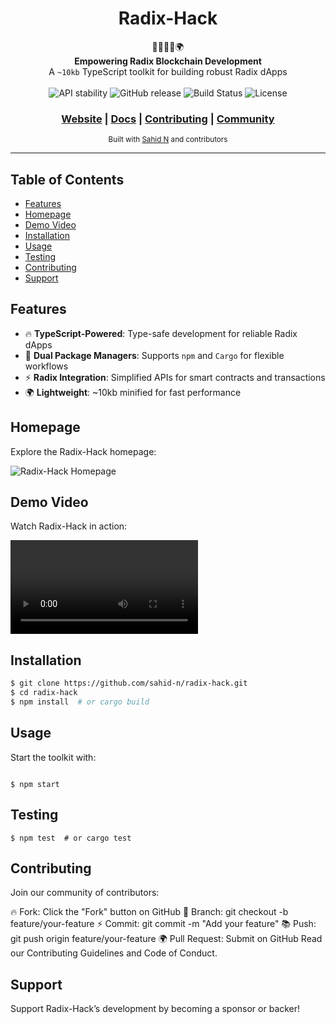 <h1 align="center">Radix-Hack</h1>

<div align="center">
  🚀✨🔗💡🌍
</div>
<div align="center">
  <strong>Empowering Radix Blockchain Development</strong>
</div>
<div align="center">
  A <code>~10kb</code> TypeScript toolkit for building robust Radix dApps
</div>

<br />

<div align="center">
  <!-- Stability -->
  <img src="https://img.shields.io/badge/stability-beta-blue.svg?style=flat-square" alt="API stability" />
  <!-- Version -->
  <img src="https://img.shields.io/github/v/release/sahid-n/radix-hack?style=flat-square" alt="GitHub release" />
  <!-- Build Status -->
  <img src="https://img.shields.io/github/actions/workflow/status/sahid-n/radix-hack/main.yml?style=flat-square" alt="Build Status" />
  <!-- License -->
  <img src="https://img.shields.io/github/license/sahid-n/radix-hack?style=flat-square" alt="License" />
</div>

<div align="center">
  <h3>
    <a href="https://radix-hack.dev">Website</a>
    <span> | </span>
    <a href="https://github.com/sahid-n/radix-hack/wiki">Docs</a>
    <span> | </span>
    <a href="https://github.com/sahid-n/radix-hack/blob/main/CONTRIBUTING.md">Contributing</a>
    <span> | </span>
    <a href="https://discord.gg/radix-hack">Community</a>
  </h3>
</div>

<div align="center">
  <sub>Built with <a href="https://x.com/SahidN">Sahid N</a> and contributors</sub>
</div>

---

## Table of Contents
- [Features](#features)
- [Homepage](#homepage)
- [Demo Video](#demo-video)
- [Installation](#installation)
- [Usage](#usage)
- [Testing](#testing)
- [Contributing](#contributing)
- [Support](#support)

## Features
- 🔥 **TypeScript-Powered**: Type-safe development for reliable Radix dApps
- 🧠 **Dual Package Managers**: Supports `npm` and `Cargo` for flexible workflows
- ⚡ **Radix Integration**: Simplified APIs for smart contracts and transactions
- 🌍 **Lightweight**: ~10kb minified for fast performance

## Homepage
Explore the Radix-Hack homepage:

![Radix-Hack Homepage](assets/homepage-screenshot.png)

## Demo Video
Watch Radix-Hack in action:

<video controls>
  <source src="assets/demo-video.mp4" type="video/mp4">
  Your browser does not support the video tag.
</video>

## Installation
```sh
$ git clone https://github.com/sahid-n/radix-hack.git
$ cd radix-hack
$ npm install  # or cargo build
```
## Usage
Start the toolkit with:

```

$ npm start  
```
## Testing
```
$ npm test  # or cargo test
```
## Contributing
Join our community of contributors:

🔥 Fork: Click the "Fork" button on GitHub
🧠 Branch: git checkout -b feature/your-feature
⚡ Commit: git commit -m "Add your feature"
📚 Push: git push origin feature/your-feature
🌍 Pull Request: Submit on GitHub
Read our Contributing Guidelines and Code of Conduct.

## Support
Support Radix-Hack’s development by becoming a sponsor or backer!
